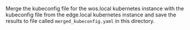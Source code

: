 Merge the kubeconfig file for the wos.local kubernetes instance with the kubeconfig file from the edge.local kubernetes instance and save the results to file called `merged_kubeconfig.yaml` in this directory.